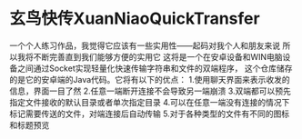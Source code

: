 # 玄鸟快传XuanNiaoQuickTransfer
一个个人练习作品，我觉得它应该有一些实用性——起码对我个人和朋友来说
所以我将不断完善直到我们能够方便的实用它 
这将是一个在安卓设备和WIN电脑设备之间通过Socket实现轻量化快速传输字符串和文件的双端程序，
这个仓库储存的是它的安卓端的Java代码。它将有以下的优点： 
1.使用聊天界面来表示收发的信息，界面一目了然 
2.任意一端断开连接不会导致另一端崩溃 
3.双端都可以预先指定文件接收的默认目录或者单次指定目录 
4.可以在任意一端没有连接的情况下标记需要传送的文件，对端连接后自动传输 
5.对于各种类型的文件有不同的图标和标题预览